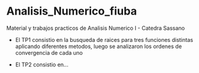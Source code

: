 # Analisis_Numerico_fiuba
Material y trabajos practicos de Analisis Numerico I - Catedra Sassano   

* El TP1 consistio en la busqueda de raices para tres funciones distintas aplicando diferentes metodos, luego se analizaron los ordenes de convergencia de cada uno    

* El TP2 consistio en...
